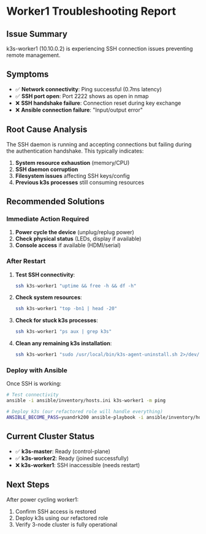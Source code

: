 # Worker1 Troubleshooting Report

## Issue Summary
k3s-worker1 (10.10.0.2) is experiencing SSH connection issues preventing remote management.

## Symptoms
- ✅ **Network connectivity**: Ping successful (0.7ms latency)
- ✅ **SSH port open**: Port 2222 shows as open in nmap
- ❌ **SSH handshake failure**: Connection reset during key exchange
- ❌ **Ansible connection failure**: "Input/output error"

## Root Cause Analysis
The SSH daemon is running and accepting connections but failing during the authentication handshake. This typically indicates:

1. **System resource exhaustion** (memory/CPU)
2. **SSH daemon corruption** 
3. **Filesystem issues** affecting SSH keys/config
4. **Previous k3s processes** still consuming resources

## Recommended Solutions

### Immediate Action Required
1. **Power cycle the device** (unplug/replug power)
2. **Check physical status** (LEDs, display if available)
3. **Console access** if available (HDMI/serial)

### After Restart
1. **Test SSH connectivity**:
   ```bash
   ssh k3s-worker1 "uptime && free -h && df -h"
   ```

2. **Check system resources**:
   ```bash
   ssh k3s-worker1 "top -bn1 | head -20"
   ```

3. **Check for stuck k3s processes**:
   ```bash
   ssh k3s-worker1 "ps aux | grep k3s"
   ```

4. **Clean any remaining k3s installation**:
   ```bash
   ssh k3s-worker1 "sudo /usr/local/bin/k3s-agent-uninstall.sh 2>/dev/null || echo 'Already clean'"
   ```

### Deploy with Ansible
Once SSH is working:
```bash
# Test connectivity
ansible -i ansible/inventory/hosts.ini k3s-worker1 -m ping

# Deploy k3s (our refactored role will handle everything)
ANSIBLE_BECOME_PASS=yuandrk200 ansible-playbook -i ansible/inventory/hosts.ini ansible/playbooks/cluster_bootstrap.yaml --limit k3s-worker1
```

## Current Cluster Status
- ✅ **k3s-master**: Ready (control-plane)
- ✅ **k3s-worker2**: Ready (joined successfully)  
- ❌ **k3s-worker1**: SSH inaccessible (needs restart)

## Next Steps
After power cycling worker1:
1. Confirm SSH access is restored
2. Deploy k3s using our refactored role
3. Verify 3-node cluster is fully operational
